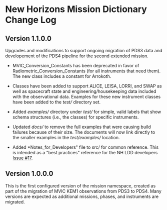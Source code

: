 # New Horizons Mission Dictionary Change Log

## Version 1.1.0.0

Upgrades and modifications to support ongoing migration of PDS3 data and developement of
the PDS4 pipeline for the second extended mission.

* MVIC_Conversion_Constants has been deprecated in favor of Radiometric_Conversion_Constants
(for all instruments that need them). The new class includes a constant for Arrokoth.

* Classes have been added to support ALICE, LEISA, LORRI, and SWAP as well as spacecraft state and 
engineering/housekeeping data included with the observational data. Examples for these
new instrument classes have been added to the *test/* directory set.

* Added *examples/* directory under *test/* for simple, valid labels that show schema structures 
(i.e., the classes) for specific instruments.

* Updated *docs/* to remove the full examples that were causing build failures because of their size.
The documents will now link directly to the smaller examples in the *test/examples/* location.

* Added *Notes_for_Developers" file to src/ for common reference. This is intended as
a "best practices" reference for the NH LDD developers [Issue #17](https://github.com/pds-data-dictionaries/ldd-nh/issues/17).

## Version 1.0.0.0

This is the first configured version of the mission namespace, created as part of the
migration of MVIC KEM1 observations from PDS3 to PDS4. Many versions are expected as
additional missions, phases, and instruments are migrated.
